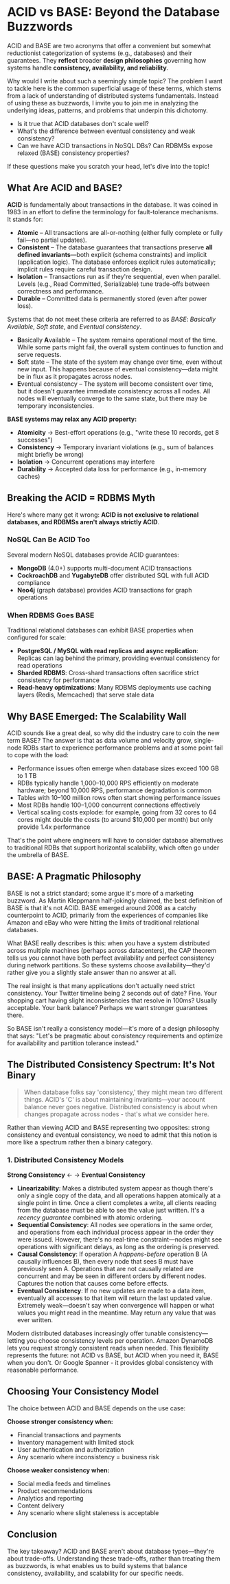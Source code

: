 # ACID vs BASE: Beyond the Database Buzzwords

ACID and BASE are two acronyms that offer a convenient but somewhat reductionist categorization of systems (e.g., databases) and their guarantees. They **reflect** broader **design philosophies** governing how systems handle **consistency, availability, and reliability**.

Why would I write about such a seemingly simple topic? The problem I want to tackle here is the common superficial usage of these terms, which stems from a lack of understanding of distributed systems fundamentals. Instead of using these as buzzwords, I invite you to join me in analyzing the underlying ideas, patterns, and problems that underpin this dichotomy.

- Is it true that ACID databases don't scale well?
- What's the difference between eventual consistency and weak consistency?
- Can we have ACID transactions in NoSQL DBs? Can RDBMSs expose relaxed (BASE) consistency properties?

If these questions make you scratch your head, let's dive into the topic!

## What Are ACID and BASE?

**ACID** is fundamentally about transactions in the database. It was coined in 1983 in an effort to define the terminology for fault-tolerance mechanisms. It stands for:

- **Atomic** – All transactions are all-or-nothing (either fully complete or fully fail—no partial updates).
- **Consistent** – The database guarantees that transactions preserve **all defined invariants**—both explicit (schema constraints) and implicit (application logic). The database enforces explicit rules automatically; implicit rules require careful transaction design.
- **Isolation** – Transactions run as if they're sequential, even when parallel. Levels (e.g., Read Committed, Serializable) tune trade-offs between correctness and performance.
- **Durable** – Committed data is permanently stored (even after power loss).

Systems that do not meet these criteria are referred to as _BASE_: _Basically Available_, _Soft state_, and _Eventual consistency_.

- **B**asically **A**vailable – The system remains operational most of the time. While some parts might fail, the overall system continues to function and serve requests.
- **S**oft state – The state of the system may change over time, even without new input. This happens because of eventual consistency—data might be in flux as it propagates across nodes.
- **E**ventual consistency – The system will become consistent over time, but it doesn't guarantee immediate consistency across all nodes. All nodes will eventually converge to the same state, but there may be temporary inconsistencies.

**BASE systems may relax any ACID property:**

- **Atomicity** → Best-effort operations (e.g., "write these 10 records, get 8 successes")
- **Consistency** → Temporary invariant violations (e.g., sum of balances might briefly be wrong)
- **Isolation** → Concurrent operations may interfere
- **Durability** → Accepted data loss for performance (e.g., in-memory caches)

## Breaking the ACID = RDBMS Myth

Here's where many get it wrong: **ACID is not exclusive to relational databases, and RDBMSs aren't always strictly ACID**.

### NoSQL Can Be ACID Too

Several modern NoSQL databases provide ACID guarantees:

- **MongoDB** (4.0+) supports multi-document ACID transactions
- **CockroachDB** and **YugabyteDB** offer distributed SQL with full ACID compliance
- **Neo4j** (graph database) provides ACID transactions for graph operations

### When RDBMS Goes BASE

Traditional relational databases can exhibit BASE properties when configured for scale:

- **PostgreSQL / MySQL with read replicas and async replication**: Replicas can lag behind the primary, providing eventual consistency for read operations
- **Sharded RDBMS**: Cross-shard transactions often sacrifice strict consistency for performance
- **Read-heavy optimizations**: Many RDBMS deployments use caching layers (Redis, Memcached) that serve stale data

## Why BASE Emerged: The Scalability Wall

ACID sounds like a great deal, so why did the industry care to coin the new term BASE? The answer is that as data volume and velocity grow, single-node RDBs start to experience performance problems and at some point fail to cope with the load:

- Performance issues often emerge when database sizes exceed 100 GB to 1 TB
- RDBs typically handle 1,000–10,000 RPS efficiently on moderate hardware; beyond 10,000 RPS, performance degradation is common
- Tables with 10–100 million rows often start showing performance issues
- Most RDBs handle 100–1,000 concurrent connections effectively
- Vertical scaling costs explode: for example, going from 32 cores to 64 cores might double the costs (to around $10,000 per month) but only provide 1.4x performance

That's the point where engineers will have to consider database alternatives to traditional RDBs that support horizontal scalability, which often go under the umbrella of BASE.

## BASE: A Pragmatic Philosophy

BASE is not a strict standard; some argue it's more of a marketing buzzword. As Martin Kleppmann half-jokingly claimed, the best definition of BASE is that it's not ACID. BASE emerged around 2008 as a catchy counterpoint to ACID, primarily from the experiences of companies like Amazon and eBay who were hitting the limits of traditional relational databases.

What BASE really describes is this: when you have a system distributed across multiple machines (perhaps across datacenters), the CAP theorem tells us you cannot have both perfect availability and perfect consistency during network partitions. So these systems choose availability—they'd rather give you a slightly stale answer than no answer at all.

The real insight is that many applications don't actually need strict consistency. Your Twitter timeline being 2 seconds out of date? Fine. Your shopping cart having slight inconsistencies that resolve in 100ms? Usually acceptable. Your bank balance? Perhaps we want stronger guarantees there.

So BASE isn't really a consistency model—it's more of a design philosophy that says: "Let's be pragmatic about consistency requirements and optimize for availability and partition tolerance instead."

## The Distributed Consistency Spectrum: It's Not Binary

> When database folks say 'consistency,' they might mean two different things. ACID's 'C' is about maintaining invariants—your account balance never goes negative. Distributed consistency is about when changes propagate across nodes - that's what we consider here.

Rather than viewing ACID and BASE representing two opposites: strong consistency and eventual consistency, we need to admit that this notion is more like a spectrum rather then a binary category.

### 1. Distributed Consistency Models

**Strong Consistency** ← → **Eventual Consistency**

- **Linearizability**: Makes a distributed system appear as though there's only a single copy of the data, and all operations happen atomically at a single point in time. Once a client completes a write, all clients reading from the database must be able to see the value just written. It's a _recency guarantee_ combined with atomic ordering.
- **Sequential Consistency**: All nodes see operations in the same order, and operations from each individual process appear in the order they were issued. However, there's no real-time constraint—nodes might see operations with significant delays, as long as the ordering is preserved.
- **Causal Consistency**: If operation A _happens-before_ operation B (A causally influences B), then every node that sees B must have previously seen A. Operations that are not causally related are concurrent and may be seen in different orders by different nodes. Captures the notion that causes come before effects.
- **Eventual Consistency**: If no new updates are made to a data item, eventually all accesses to that item will return the last updated value. Extremely weak—doesn't say when convergence will happen or what values you might read in the meantime. May return any value that was ever written.

Modern distributed databases increasingly offer tunable consistency—letting you choose consistency levels per operation. Amazon DynamoDB lets you request strongly consistent reads when needed. This flexibility represents the future: not ACID vs BASE, but ACID when you need it, BASE when you don't. Or Google Spanner - it provides global consistency with reasonable performance.

## Choosing Your Consistency Model

The choice between ACID and BASE depends on the use case:

**Choose stronger consistency when:**

- Financial transactions and payments
- Inventory management with limited stock
- User authentication and authorization
- Any scenario where inconsistency = business risk

**Choose weaker consistency when:**

- Social media feeds and timelines
- Product recommendations
- Analytics and reporting
- Content delivery
- Any scenario where slight staleness is acceptable

## Conclusion

The key takeaway? ACID and BASE aren't about database types—they're about trade-offs. Understanding these trade-offs, rather than treating them as buzzwords, is what enables us to build systems that balance consistency, availability, and scalability for our specific needs.